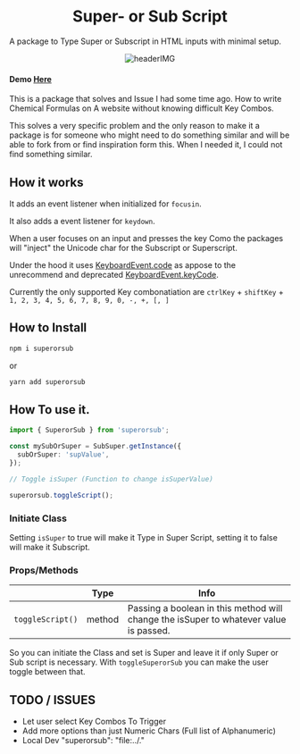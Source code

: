 <p align="center">

<h1 align="center">Super- or Sub Script</h1>
<p align="center">
</p>
A package to Type Super or Subscript in HTML inputs with minimal setup.
</p>

<p align="center">
<img  align="center" alt="headerIMG" src="https://img.shields.io/github/issues/ahwelgemoed/superorsub/assets/logo.png" target="_blank" />
</p>

#### Demo [Here]()

This is a package that solves and Issue I had some time ago. How to write Chemical Formulas on A website without knowing difficult Key Combos.

This solves a very specific problem and the only reason to make it a package is for someone who might need to do something similar and will be able to fork from or find inspiration form this. When I needed it, I could not find something similar.

## How it works

It adds an event listener when initialized for `focusin`.

It also adds a event listener for `keydown`.

When a user focuses on an input and presses the key Como the packages will "inject" the Unicode char for the Subscript or Superscript.

Under the hood it uses [KeyboardEvent.code](https://developer.mozilla.org/en-US/docs/Web/API/KeyboardEvent/code) as appose to the unrecommend and deprecated [KeyboardEvent.keyCode](https://developer.mozilla.org/en-US/docs/Web/API/KeyboardEvent/keyCode).

Currently the only supported Key combonatiation are `ctrlKey` + `shiftKey` + `1, 2, 3, 4, 5, 6, 7, 8, 9, 0, -, +, [, ]`

## How to Install

```bash
npm i superorsub
```

or

```bash
yarn add superorsub
```

## How To use it.

```ts
import { SuperorSub } from 'superorsub';

const mySubOrSuper = SubSuper.getInstance({
  subOrSuper: 'supValue',
});

// Toggle isSuper (Function to change isSuperValue)

superorsub.toggleScript();
```

### Initiate Class

Setting `isSuper` to true will make it Type in Super Script, setting it to false will make it Subscript.

### Props/Methods

|                  | Type   | Info                                                                                  |
| ---------------- | ------ | ------------------------------------------------------------------------------------- |
| `toggleScript()` | method | Passing a boolean in this method will change the isSuper to whatever value is passed. |

So you can initiate the Class and set is Super and leave it if only Super or Sub script is necessary. With `toggleSuperorSub` you can make the user toggle between that.

## TODO / ISSUES

- Let user select Key Combos To Trigger
- Add more options than just Numeric Chars (Full list of Alphanumeric)
- Local Dev "superorsub": "file:../."

